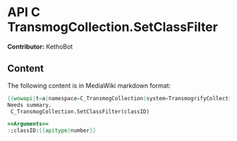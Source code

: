 # API C TransmogCollection.SetClassFilter

**Contributor:** KethoBot

## Content

The following content is in MediaWiki markdown format:

```mediawiki
{{wowapi|t=a|namespace=C_TransmogCollection|system=TransmogrifyCollection}}
Needs summary.
 C_TransmogCollection.SetClassFilter(classID)

==Arguments==
:;classID:{{apitype|number}}
```